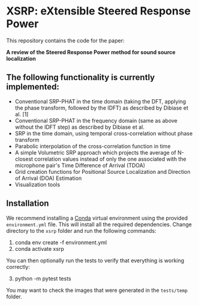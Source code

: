 # XSRP: eXtensible Steered Response Power

This repository contains the code for the paper:

**A review of the Steered
Response Power
method for sound
source localization**

## The following functionality is currently implemented:

- Conventional SRP-PHAT in the time domain (taking the DFT, applying the phase transform, followed by the IDFT) as described by Dibiase et al. [1]
- Conventional SRP-PHAT in the frequency domain (same as above without the IDFT step) as described by Dibiase et al.
- SRP in the time domain, using temporal cross-correlation without phase transform
- Parabolic interpolation of the cross-correlation function in time
- A simple Volumetric SRP approach which projects the average of N-closest correlation values instead of only the one associated with the microphone pair's Time Difference of Arrival (TDOA)
- Grid creation functions for Positional Source Localization and Direction of Arrival (DOA) Estimation
- Visualization tools

## Installation

We recommend installing a [Conda](https://conda.io/projects/conda/en/latest/user-guide/install/index.html) virtual environment using the provided `environment.yml` file. This will install all the required dependencies. Change directory to the ```xsrp``` folder and run the following commands:

1. conda env create -f environment.yml
2. conda activate xsrp

You can then optionally run the tests to verify that everything is working correctly:

3. python -m pytest tests

You may want to check the images that were generated in the ```tests/temp``` folder.

